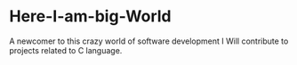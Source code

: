 # Here-I-am-big-World
A newcomer to this crazy world of software development
I Will contribute to projects related to C language.

